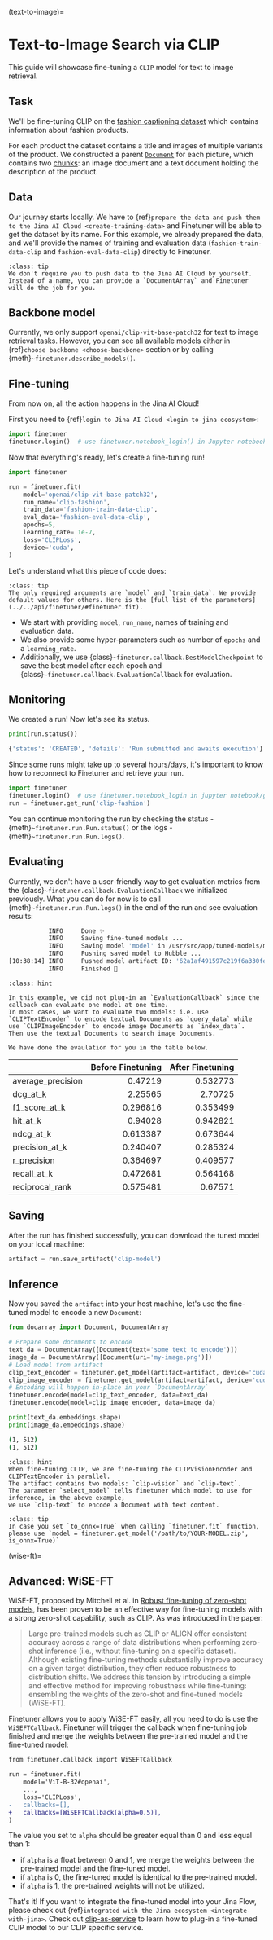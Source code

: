 (text-to-image)=
# Text-to-Image Search via CLIP

This guide will showcase fine-tuning a `CLIP` model for text to image retrieval.

## Task
We'll be fine-tuning CLIP on the [fashion captioning dataset](https://github.com/xuewyang/Fashion_Captioning) which contains information about fashion products.

For each product the dataset contains a title and images of multiple variants of the product. We constructed a parent [`Document`](https://docarray.jina.ai/fundamentals/document/#document) for each picture, which contains two [chunks](https://docarray.jina.ai/fundamentals/document/nested/#nested-structure): an image document and a text document holding the description of the product.


## Data
Our journey starts locally. We have to {ref}`prepare the data and push them to the Jina AI Cloud <create-training-data>` and Finetuner will be able to get the dataset by its name. For this example,
we already prepared the data, and we'll provide the names of training and evaluation data (`fashion-train-data-clip` and `fashion-eval-data-clip`) directly to Finetuner.

```{admonition} 
:class: tip
We don't require you to push data to the Jina AI Cloud by yourself. Instead of a name, you can provide a `DocumentArray` and Finetuner will do the job for you.
```


## Backbone model
Currently, we only support `openai/clip-vit-base-patch32` for text to image retrieval tasks. However, you can see all available models either in {ref}`choose backbone <choose-backbone>` section or by calling {meth}`~finetuner.describe_models()`.


## Fine-tuning
From now on, all the action happens in the Jina AI Cloud! 

First you need to {ref}`login to Jina AI Cloud <login-to-jina-ecosystem>`:
```python
import finetuner
finetuner.login()  # use finetuner.notebook_login() in Jupyter notebook or Google Colab
```

Now that everything's ready, let's create a fine-tuning run!

```python
import finetuner

run = finetuner.fit(
    model='openai/clip-vit-base-patch32',
    run_name='clip-fashion',
    train_data='fashion-train-data-clip',
    eval_data='fashion-eval-data-clip',
    epochs=5,
    learning_rate= 1e-7,
    loss='CLIPLoss',
    device='cuda',
)
```
Let's understand what this piece of code does:
```{admonition} finetuner.fit parameters
:class: tip
The only required arguments are `model` and `train_data`. We provide default values for others. Here is the [full list of the parameters](../../api/finetuner/#finetuner.fit). 
```
* We start with providing `model`, `run_name`, names of training and evaluation data.
* We also provide some hyper-parameters such as number of `epochs` and a `learning_rate`.
* Additionally, we use {class}`~finetuner.callback.BestModelCheckpoint` to save the best model after each epoch and {class}`~finetuner.callback.EvaluationCallback` for evaluation.

  
## Monitoring

We created a run! Now let's see its status.
```python
print(run.status())
```

```bash
{'status': 'CREATED', 'details': 'Run submitted and awaits execution'}
```

Since some runs might take up to several hours/days, it's important to know how to reconnect to Finetuner and retrieve your run.

```python
import finetuner
finetuner.login()  # use finetuner.notebook_login in jupyter notebook/google colab
run = finetuner.get_run('clip-fashion')
```

You can continue monitoring the run by checking the status - {meth}`~finetuner.run.Run.status()` or the logs - {meth}`~finetuner.run.Run.logs()`.


## Evaluating
Currently, we don't have a user-friendly way to get evaluation metrics from the {class}`~finetuner.callback.EvaluationCallback` we initialized previously.
What you can do for now is to call {meth}`~finetuner.run.Run.logs()` in the end of the run and see evaluation results:

```bash
           INFO     Done ✨                                                                              __main__.py:219
           INFO     Saving fine-tuned models ...                                                         __main__.py:222
           INFO     Saving model 'model' in /usr/src/app/tuned-models/model ...                          __main__.py:233
           INFO     Pushing saved model to Hubble ...                                                    __main__.py:240
[10:38:14] INFO     Pushed model artifact ID: '62a1af491597c219f6a330fe'                                 __main__.py:246
           INFO     Finished 🚀                                                                          __main__.py:248
```

```{admonition} Evaluation of CLIP
:class: hint

In this example, we did not plug-in an `EvaluationCallback` since the callback can evaluate one model at one time.
In most cases, we want to evaluate two models: i.e. use `CLIPTextEncoder` to encode textual Documents as `query_data` while use `CLIPImageEncoder` to encode image Documents as `index_data`.
Then use the textual Documents to search image Documents.

We have done the evaulation for you in the table below.
```

|                   | Before Finetuning | After Finetuning |
|:------------------|---------:|---------:|
| average_precision | 0.47219  | 0.532773 |
| dcg_at_k          | 2.25565  | 2.70725  |
| f1_score_at_k     | 0.296816 | 0.353499 |
| hit_at_k          | 0.94028  | 0.942821 |
| ndcg_at_k         | 0.613387 | 0.673644 |
| precision_at_k    | 0.240407 | 0.285324 |
| r_precision       | 0.364697 | 0.409577 |
| recall_at_k       | 0.472681 | 0.564168 |
| reciprocal_rank   | 0.575481 | 0.67571  |

## Saving

After the run has finished successfully, you can download the tuned model on your local machine:
```python
artifact = run.save_artifact('clip-model')
```

## Inference

Now you saved the `artifact` into your host machine,
let's use the fine-tuned model to encode a new `Document`:

```python
from docarray import Document, DocumentArray

# Prepare some documents to encode
text_da = DocumentArray([Document(text='some text to encode')])
image_da = DocumentArray([Document(uri='my-image.png')])
# Load model from artifact
clip_text_encoder = finetuner.get_model(artifact=artifact, device='cuda', select_model='clip-text')
clip_image_encoder = finetuner.get_model(artifact=artifact, device='cuda', select_model='clip-vision')
# Encoding will happen in-place in your `DocumentArray`
finetuner.encode(model=clip_text_encoder, data=text_da)
finetuner.encode(model=clip_image_encoder, data=image_da)

print(text_da.embeddings.shape)
print(image_da.embeddings.shape)
```

```bash
(1, 512)
(1, 512)
```

```{admonition} what is select_model?
:class: hint
When fine-tuning CLIP, we are fine-tuning the CLIPVisionEncoder and CLIPTextEncoder in parallel.
The artifact contains two models: `clip-vision` and `clip-text`.
The parameter `select_model` tells finetuner which model to use for inference, in the above example,
we use `clip-text` to encode a Document with text content.
```

```{admonition} Inference with ONNX
:class: tip
In case you set `to_onnx=True` when calling `finetuner.fit` function,
please use `model = finetuner.get_model('/path/to/YOUR-MODEL.zip', is_onnx=True)`
```

(wise-ft)=
## Advanced: WiSE-FT 

WiSE-FT, proposed by Mitchell et al. in [Robust fine-tuning of zero-shot models](https://arxiv.org/abs/2109.01903),
has been proven to be an effective way for fine-tuning models with a strong zero-shot capability,
such as CLIP.
As was introduced in the paper:

> Large pre-trained models such as CLIP or ALIGN offer consistent accuracy across a range of data distributions when performing zero-shot inference (i.e., without fine-tuning on a specific dataset). Although existing fine-tuning methods substantially improve accuracy on a given target distribution, they often reduce robustness to distribution shifts. We address this tension by introducing a simple and effective method for improving robustness while fine-tuning: ensembling the weights of the zero-shot and fine-tuned models (WiSE-FT).

Finetuner allows you to apply WiSE-FT easily,
all you need to do is use the `WiSEFTCallback`.
Finetuner will trigger the callback when fine-tuning job finished and merge the weights between the pre-trained model and the fine-tuned model:

```diff
from finetuner.callback import WiSEFTCallback

run = finetuner.fit(
    model='ViT-B-32#openai',
    ...,
    loss='CLIPLoss',
-   callbacks=[],
+   callbacks=[WiSEFTCallback(alpha=0.5)],
)
```

The value you set to `alpha` should be greater equal than 0 and less equal than 1:

+ if `alpha` is a float between 0 and 1, we merge the weights between the pre-trained model and the fine-tuned model.
+ if `alpha` is 0, the fine-tuned model is identical to the pre-trained model.
+ if `alpha` is 1, the pre-trained weights will not be utilized.


That's it! If you want to integrate the fine-tuned model into your Jina Flow, please check out {ref}`integrated with the Jina ecosystem <integrate-with-jina>`.
Check out [clip-as-service](https://clip-as-service.jina.ai/user-guides/finetuner/?highlight=finetuner#fine-tune-models) to learn how to plug-in a fine-tuned CLIP model to our CLIP specific service.
